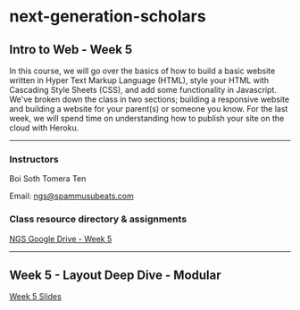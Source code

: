 # next-generation-scholars
## Intro to Web - Week 5
In this course, we will go over the basics of how to build a basic website written in Hyper Text Markup Language (HTML), style your HTML with Cascading Style Sheets (CSS), and add some functionality in Javascript. 
We've broken down the class in two sections; building a responsive website and building a website for your parent(s) or someone you know.
For the last week, we will spend time on understanding how to publish your site on the cloud with Heroku.

---

### Instructors

Boi Soth
Tomera Ten

Email: ngs@spammusubeats.com

### Class resource directory & assignments
[NGS Google Drive - Week 5](https://drive.google.com/open?id=14md1H259fI7g0STSvmRqlyekUWVE6WIv)

---

## Week 5 - Layout Deep Dive - Modular

[Week 5 Slides](https://docs.google.com/presentation/d/1LKc4Obq4ap8OUkJPrBYHW-ivkfoa_3GVLaRDsUYKZ3w/edit?usp=sharing)



